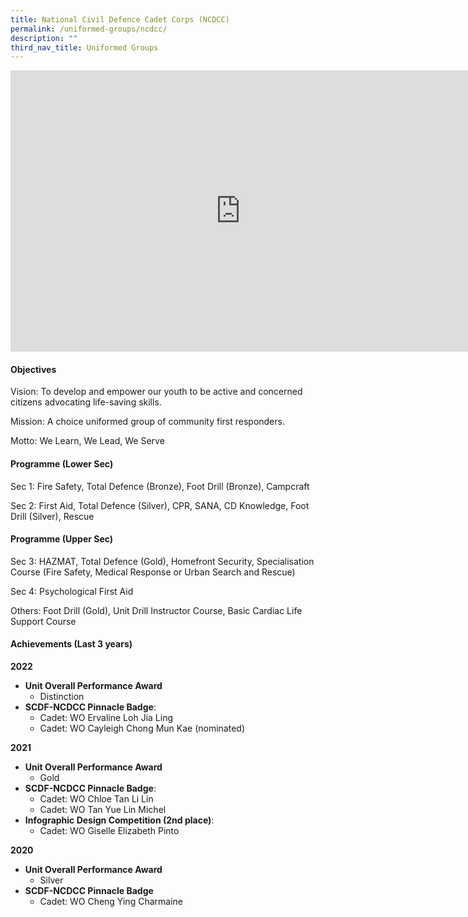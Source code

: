 ```yaml
---
title: National Civil Defence Cadet Corps (NCDCC)
permalink: /uniformed-groups/ncdcc/
description: ""
third_nav_title: Uniformed Groups
---
```

<iframe allowfullscreen="true" height="450" width="735" frameborder="0" src="https://docs.google.com/presentation/d/e/2PACX-1vQ59LKC4R256SA-8FXYHMw-LfzZlo1XL7z_LKla3byOEWnQZAQYlVl5R5z_pGoteiYSFF9mkQUJv8Q1/embed?start=false&amp;loop=false&amp;delayms=3000"></iframe>

#### Objectives

Vision: To develop and empower our youth to be active and concerned citizens advocating life-saving skills.

Mission: A choice uniformed group of community first responders.

Motto: We Learn, We Lead, We Serve

#### Programme (Lower Sec)

Sec 1: Fire Safety, Total Defence (Bronze), Foot Drill (Bronze), Campcraft

Sec 2: First Aid, Total Defence (Silver), CPR, SANA, CD Knowledge, Foot Drill (Silver), Rescue

#### Programme (Upper Sec)

Sec 3: HAZMAT, Total Defence (Gold), Homefront Security, Specialisation Course (Fire Safety, Medical Response or Urban Search and Rescue)

Sec 4: Psychological First Aid

Others: Foot Drill (Gold), Unit Drill Instructor Course, Basic Cardiac Life Support Course

#### Achievements (Last 3 years)

**2022**
* **Unit Overall Performance Award**
	* Distinction
* **SCDF-NCDCC Pinnacle Badge**:
	* Cadet: WO Ervaline Loh Jia Ling
	* Cadet: WO Cayleigh Chong Mun Kae (nominated)

**2021**
* **Unit Overall Performance Award**
	* Gold
* **SCDF-NCDCC Pinnacle Badge**:
	* Cadet: WO Chloe Tan Li Lin
	* Cadet: WO Tan Yue Lin Michel
* **Infographic Design Competition (2nd place)**:
	* Cadet: WO Giselle Elizabeth Pinto

**2020**
* **Unit Overall Performance Award**
	* Silver
* **SCDF-NCDCC Pinnacle Badge**
	* Cadet: WO Cheng Ying Charmaine